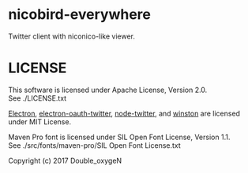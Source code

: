 # nicobird-everywhere

Twitter client with niconico-like viewer.

# LICENSE

This software is licensed under Apache License, Version 2.0.  
See ./LICENSE.txt

[Electron](https://www.npmjs.com/package/electron), [electron-oauth-twitter](https://www.npmjs.com/package/electron-oauth-twitter), [node-twitter](https://www.npmjs.com/package/twitter), and [winston](https://www.npmjs.com/package/winston) are licensed under MIT License.

Maven Pro font is licensed under SIL Open Font License, Version 1.1.  
See ./src/fonts/maven-pro/SIL Open Font License.txt

Copyright (c) 2017 Double_oxygeN
